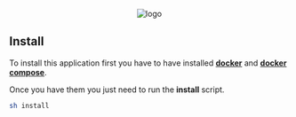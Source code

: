 <p align="center">
    <picture>
      <source media="(prefers-color-scheme: dark)" srcset="https://jaya.tech/images/logo-white.png" />
      <source media="(prefers-color-scheme: light)" srcset="https://jaya.tech/images/logo-black.png" />
      <img alt="logo" src="https://jaya.tech/images/logo-black.png" />
    </picture>
</p>

## Install

To install this application first you have to have installed **[docker](https://docs.docker.com/engine/install/)** and **[docker compose](https://docs.docker.com/compose/install/)**.

Once you have them you just need to run the **install** script.

```sh
sh install
```
